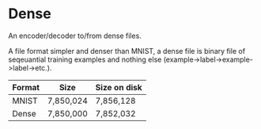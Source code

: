 # Dense
An encoder/decoder to/from dense files.

A file format simpler and denser than MNIST, a dense file is binary file of seqeuantial training examples and nothing else (example->label->example->label->etc.).

Format | Size | Size on disk
--- | --- | ---
MNIST | 7,850,024 | 7,856,128
Dense | 7,850,000 | 7,852,032
